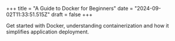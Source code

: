 +++
title = "A Guide to Docker for Beginners"
date = "2024-09-02T11:33:51.515Z"
draft = false
+++

  Get started with Docker, understanding containerization and how it simplifies application deployment.
        